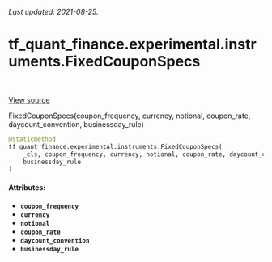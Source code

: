 <!--
This file is generated by a tool. Do not edit directly.
For open-source contributions the docs will be updated automatically.
-->

*Last updated: 2021-08-25.*

<div itemscope itemtype="http://developers.google.com/ReferenceObject">
<meta itemprop="name" content="tf_quant_finance.experimental.instruments.FixedCouponSpecs" />
<meta itemprop="path" content="Stable" />
<meta itemprop="property" content="__new__"/>
</div>

# tf_quant_finance.experimental.instruments.FixedCouponSpecs

<!-- Insert buttons and diff -->

<table class="tfo-notebook-buttons tfo-api" align="left">
</table>

<a target="_blank" href="https://github.com/google/tf-quant-finance/blob/master/tf_quant_finance/experimental/instruments/rates_common.py">View source</a>



FixedCouponSpecs(coupon_frequency, currency, notional, coupon_rate, daycount_convention, businessday_rule)

```python
@staticmethod
tf_quant_finance.experimental.instruments.FixedCouponSpecs(
    _cls, coupon_frequency, currency, notional, coupon_rate, daycount_convention,
    businessday_rule
)
```



<!-- Placeholder for "Used in" -->


#### Attributes:

* <b>`coupon_frequency`</b>
* <b>`currency`</b>
* <b>`notional`</b>
* <b>`coupon_rate`</b>
* <b>`daycount_convention`</b>
* <b>`businessday_rule`</b>


